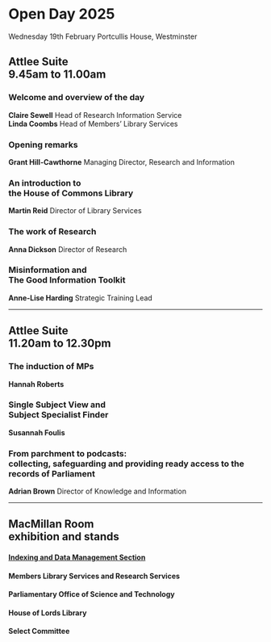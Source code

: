 # Open Day 2025

Wednesday 19th February
Portcullis House, Westminster

## Attlee Suite<br>9.45am to 11.00am

### Welcome and overview of the day
**Claire Sewell** Head of Research Information Service<br>
**Linda Coombs** Head of Members’ Library Services

### Opening remarks
**Grant Hill-Cawthorne** Managing Director, Research and Information

### An introduction to <br>the House of Commons Library
**Martin Reid** Director of Library Services

### The work of Research
**Anna Dickson** Director of Research

### Misinformation and <br>The Good Information Toolkit
**Anne-Lise Harding** Strategic Training Lead

---

## Attlee Suite<br>11.20am to 12.30pm

### The induction of MPs
**Hannah Roberts**

### Single Subject View and<br> Subject Specialist Finder
**Susannah Foulis**

### From parchment to podcasts: <br>collecting, safeguarding and providing ready access to the records of Parliament
**Adrian Brown** Director of Knowledge and Information

---
		
## MacMillan Room <br>exhibition and stands

#### [Indexing and Data Management Section](idms)

#### Members Library Services and Research Services

#### Parliamentary Office of Science and Technology

#### House of Lords Library

#### Select Committee


